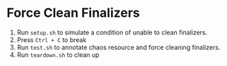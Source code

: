 # Force Clean Finalizers

1. Run `setup.sh` to simulate a condition of unable to clean finalizers.
2. Press `Ctrl + C` to break
3. Run `test.sh` to annotate chaos resource and force cleaning finalizers.
4. Run `teardown.sh` to clean up
